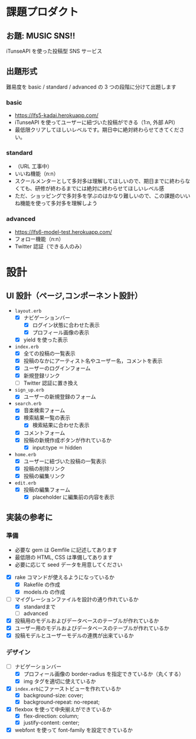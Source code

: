 # 課題プロダクト

## お題: MUSIC SNS!!

iTunseAPI を使った投稿型 SNS サービス

## 出題形式

難易度を basic / standard / advanced の 3 つの段階に分けて出題します

### basic

- https://lfs5-kadai.herokuapp.com/
- iTunseAPI を使ってユーザーに紐づいた投稿ができる（1:n, 外部 API）
- 最低限クリアしてほしいレベルです。期日中に絶対終わらせてきてください。

### standard

- （URL 工事中）
- いいね機能（n:n）
- スクールメンターとして多対多は理解してほしいので、期日までに終わらなくても、研修が終わるまでには絶対に終わらせてほしいレベル感
- ただ、ショッピングで多対多を学ぶのはかなり難しいので、この課題のいいね機能を使って多対多を理解しよう

### advanced

- https://lfs6-model-test.herokuapp.com/
- フォロー機能（n:n）
- Twitter 認証（できる人のみ）

# 設計

## UI 設計（ページ,コンポーネント設計）

- `layout.erb`
  - [x] ナビゲーションバー
    - [x] ログイン状態に合わせた表示
    - [x] プロフィール画像の表示
  - [x] yield を使った表示
- `index.erb`
  - [x] 全ての投稿の一覧表示
  - [x] 投稿のなかにアーティスト名やユーザー名，コメントを表示
  - [x] ユーザーのログインフォーム
  - [x] 新規登録リンク
  - [ ] Twitter 認証に置き換え
- `sign_up.erb`
  - [x] ユーザーの新規登録のフォーム
- `search.erb`
  - [x] 音楽検索フォーム
  - [x] 検索結果一覧の表示
    - [x] 検索結果に合わせた表示
  - [x] コメントフォーム
  - [x] 投稿の新規作成ボタンが作れているか
    - [x] input:type ＝ hidden
- `home.erb`
  - [x] ユーザーに紐づいた投稿の一覧表示
  - [x] 投稿の削除リンク
  - [x] 投稿の編集リンク
- `edit.erb`
  - [x] 投稿の編集フォーム
    - [x] placeholder に編集前の内容を表示

## 実装の参考に

### 準備

- 必要な gem は Gemfile に記述してあります
- 最低限の HTML, CSS は準備してあります
- 必要に応じて seed データを用意してください
- [x] rake コマンドが使えるようになっているか
  - [x] Rakefile の作成
  - [x] models.rb の作成
- [ ] マイグレーションファイルを設計の通り作れているか
  - [x] standardまで
  - [ ] advanced
- [x] 投稿用のモデルおよびデータベースのテーブルが作れているか
- [x] ユーザー用のモデルおよびデータベースのテーブルが作れているか
- [x] 投稿モデルとユーザーモデルの連携が出来ているか

### デザイン

- [ ] ナビゲーションバー
  - [x] プロフィール画像の border-radius を指定できているか（丸くする）
  - [x] img タグを適切に使えているか
- [x] `index.erb`にファーストビューを作れているか
  - [x] background-size: cover;
  - [x] background-repeat: no-repeat;
- [x] flexbox を使って中央揃えができているか
  - [x] flex-direction: column;
  - [x] justify-content: center;
- [x] webfont を使って font-family を設定できているか
